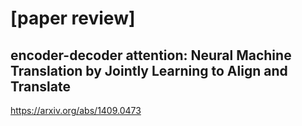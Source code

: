 # [paper review]
## encoder-decoder attention: Neural Machine Translation by Jointly Learning to Align and Translate
<https://arxiv.org/abs/1409.0473>
